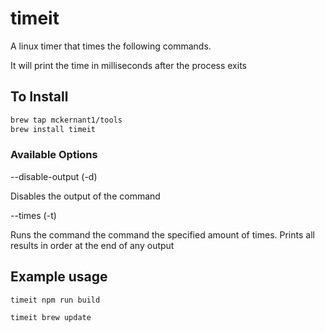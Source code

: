 # timeit
A linux timer that times the following commands.

It will print the time in milliseconds after the process exits 

## To Install 
```bash
brew tap mckernant1/tools
brew install timeit
```

### Available Options

--disable-output (-d)

Disables the output of the command

--times (-t) <INT>

Runs the command the command the specified amount of times. 
Prints all results in order at the end of any output


## Example usage
```bash
timeit npm run build
```

```bash
timeit brew update
```
